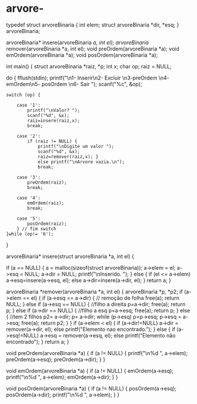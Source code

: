 # arvore-

typedef struct arvoreBinaria {
    int elem;
    struct arvoreBinaria *dir, *esq;
} arvoreBinaria;

arvoreBinaria* insere(arvoreBinaria *a, int el);
arvoreBinaria* remover(arvoreBinaria *a, int el);
void preOrdem(arvoreBinaria *a);
void emOrdem(arvoreBinaria *a);
void posOrdem(arvoreBinaria *a);

int main() {
    struct arvoreBinaria *raiz, *p;
    int x; char op;
    raiz = NULL;

do {
    fflush(stdin);
    printf("\n1- Inserir\n2- Excluir \n3-preOrdem \n4- emOrdem\n5- posOrdem \n6- Sair ");
    scanf("%c", &op);

    switch (op) {

        case '1':
            printf("\nValor? ");
            scanf("%d", &x);
            raiz=insere(raiz,x);
            break;

        case '2':
            if (raiz != NULL) {
                printf("\nDigite um valor ");
                scanf("%d", &x);
                raiz=remover(raiz,x); }
                else printf("\nArvore vazia.\n");
                break;

        case '3':
            preOrdem(raiz);
            break;

        case '4':
            emOrdem(raiz);
            break;

        case '5':
            posOrdem(raiz);
        } // fim switch
    }while (op!= '6');
}

arvoreBinaria* insere(struct arvoreBinaria *a, int el) {

if (a == NULL) {
    a = malloc(sizeof(struct arvoreBinaria));
    a->elem = el;
    a->esq = NULL;
    a->dir = NULL;
    printf("\nInserido. ");
}
else {
    if (el <= a->elem)
      a->esq=insere(a->esq, el);
   else
      a->dir=insere(a->dir, el);
}
return a;
}

arvoreBinaria *remover(arvoreBinaria *a, int el) {
    arvoreBinaria *p, *p2;
    if (a->elem == el) {
        if (a->esq == a->dir) {
            // remoção de folha
            free(a);
            return NULL;
        }
else
     if (a->esq == NULL) { //filho a direita
        p=a->dir;
        free(a);
        return p;
    }
    else if (a->dir == NULL) { //filho a esq
        p=a->esq;
        free(a);
        return p;
    }
    else { //tem 2 filhos
        p2= a->dir;
        p= a->dir;
        while (p->esq) p=p->esq;
            p->esq = a->esq;
        free(a);
        return p2;
    }
}
if (a->elem < el) {
    if (a->dir!=NULL)
        a->dir = remover(a->dir, el);
else
        printf("Elemento nao encontrado.");
}
else {
    if (a->esq!=NULL)
        a->esq = remover(a->esq, el);
    else
        printf("Elemento não encontrado");
}
return a;
}

void preOrdem(arvoreBinaria *a) {
    if (a != NULL) {
        printf("\n%d ", a->elem);
        preOrdem(a->esq);
        preOrdem(a->dir);
    }
}

void emOrdem(arvoreBinaria *a) {
    if (a != NULL) {
        emOrdem(a->esq);
        printf("\n%d ", a->elem);
        emOrdem(a->dir);
    }
}

void posOrdem(arvoreBinaria *a) {
    if (a != NULL) {
        posOrdem(a->esq);
        posOrdem(a->dir);
        printf("\n%d ", a->elem);
    }
}
